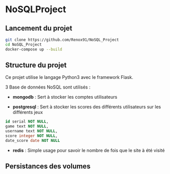 # NoSQLProject

## Lancement du projet

```bash
git clone https://github.com/Renox91/NoSQL_Project
cd NoSQL_Project
docker-compose up --build
```

## Structure du projet

Ce projet utilise le langage Python3 avec le framework Flask.

3 Base de données NoSQL sont utilisés :

- **mongodb** : Sert à stocker les comptes utilisateurs

- **postgresql** : Sert à stocker les scores des différents utilisateurs sur les différents jeux

```sql
id serial NOT NULL,
game text NOT NULL,
username text NOT NULL,
score integer NOT NULL,
date_score date NOT NULL
```

- **redis** : Simple usage pour savoir le nombre de fois que le site à été visité 

## Persistances des volumes



